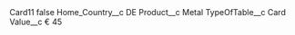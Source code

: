 <?xml version="1.0" encoding="UTF-8"?>
<CustomMetadata xmlns="http://soap.sforce.com/2006/04/metadata" xmlns:xsi="http://www.w3.org/2001/XMLSchema-instance" xmlns:xsd="http://www.w3.org/2001/XMLSchema">
    <label>Card11</label>
    <protected>false</protected>
    <values>
        <field>Home_Country__c</field>
        <value xsi:type="xsd:string">DE</value>
    </values>
    <values>
        <field>Product__c</field>
        <value xsi:type="xsd:string">Metal</value>
    </values>
    <values>
        <field>TypeOfTable__c</field>
        <value xsi:type="xsd:string">Card</value>
    </values>
    <values>
        <field>Value__c</field>
        <value xsi:type="xsd:string">€ 45</value>
    </values>
</CustomMetadata>
